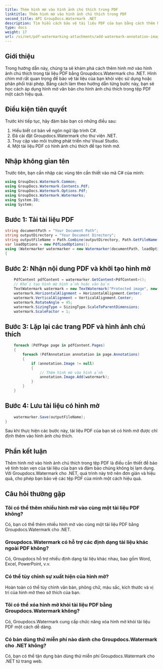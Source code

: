 ```yaml
---
title: Thêm hình mờ vào hình ảnh chú thích trong PDF
linktitle: Thêm hình mờ vào hình ảnh chú thích trong PDF
second_title: API GroupDocs.Watermark .NET
description: Tìm hiểu cách bảo vệ tài liệu PDF của bạn bằng cách thêm hình mờ vào hình ảnh chú thích bằng Groupdocs.Watermark cho .NET.
type: docs
weight: 17
url: /vi/net/pdf-watermarking-attachments/add-watermark-annotation-images-pdf/
---
```

## Giới thiệu
Trong hướng dẫn này, chúng ta sẽ khám phá cách thêm hình mờ vào hình ảnh chú thích trong tài liệu PDF bằng Groupdocs.Watermark cho .NET. Hình chìm mờ rất quan trọng để bảo vệ tài liệu của bạn khỏi việc sử dụng hoặc phân phối trái phép. Bằng cách làm theo hướng dẫn từng bước này, bạn sẽ học cách áp dụng hình mờ văn bản cho hình ảnh chú thích trong tệp PDF một cách hiệu quả.
## Điều kiện tiên quyết
Trước khi tiếp tục, hãy đảm bảo bạn có những điều sau:
1. Hiểu biết cơ bản về ngôn ngữ lập trình C#.
2. Đã cài đặt Groupdocs.Watermark cho thư viện .NET.
3. Truy cập vào môi trường phát triển như Visual Studio.
4. Một tài liệu PDF có hình ảnh chú thích để tạo hình mờ.

## Nhập không gian tên
Trước tiên, bạn cần nhập các vùng tên cần thiết vào mã C# của mình:
```csharp
using GroupDocs.Watermark.Common;
using GroupDocs.Watermark.Contents.Pdf;
using GroupDocs.Watermark.Options.Pdf;
using GroupDocs.Watermark.Watermarks;
using System.IO;
using System;
```
## Bước 1: Tải tài liệu PDF
```csharp
string documentPath = "Your Document Path";
string outputDirectory = "Your Document Directory";
string outputFileName = Path.Combine(outputDirectory, Path.GetFileName(documentPath));
var loadOptions = new PdfLoadOptions();
using (Watermarker watermarker = new Watermarker(documentPath, loadOptions))
{
```
## Bước 2: Nhận nội dung PDF và khởi tạo hình mờ
```csharp
    PdfContent pdfContent = watermarker.GetContent<PdfContent>();
    // Khởi tạo hình mờ hình ảnh hoặc văn bản
    TextWatermark watermark = new TextWatermark("Protected image", new Font("Arial", 8));
    watermark.HorizontalAlignment = HorizontalAlignment.Center;
    watermark.VerticalAlignment = VerticalAlignment.Center;
    watermark.RotateAngle = 45;
    watermark.SizingType = SizingType.ScaleToParentDimensions;
    watermark.ScaleFactor = 1;
```
## Bước 3: Lặp lại các trang PDF và hình ảnh chú thích
```csharp
    foreach (PdfPage page in pdfContent.Pages)
    {
        foreach (PdfAnnotation annotation in page.Annotations)
        {
            if (annotation.Image != null)
            {
                // Thêm hình mờ vào hình ảnh
                annotation.Image.Add(watermark);
            }
        }
    }
```
## Bước 4: Lưu tài liệu có hình mờ
```csharp
    watermarker.Save(outputFileName);
}
```
Sau khi thực hiện các bước này, tài liệu PDF của bạn sẽ có hình mờ được chỉ định thêm vào hình ảnh chú thích.

## Phần kết luận
Thêm hình mờ vào hình ảnh chú thích trong tệp PDF là điều cần thiết để bảo vệ tính toàn vẹn của tài liệu của bạn và đảm bảo chúng không bị lạm dụng. Với Groupdocs.Watermark cho .NET, quá trình này trở nên đơn giản và hiệu quả, cho phép bạn bảo vệ các tệp PDF của mình một cách hiệu quả.
## Câu hỏi thường gặp
### Tôi có thể thêm nhiều hình mờ vào cùng một tài liệu PDF không?
Có, bạn có thể thêm nhiều hình mờ vào cùng một tài liệu PDF bằng Groupdocs.Watermark cho .NET.
### Groupdocs.Watermark có hỗ trợ các định dạng tài liệu khác ngoài PDF không?
Có, Groupdocs hỗ trợ nhiều định dạng tài liệu khác nhau, bao gồm Word, Excel, PowerPoint, v.v.
### Có thể tùy chỉnh sự xuất hiện của hình mờ?
Hoàn toàn có thể tùy chỉnh văn bản, phông chữ, màu sắc, kích thước và vị trí của hình mờ theo sở thích của bạn.
### Tôi có thể xóa hình mờ khỏi tài liệu PDF bằng Groupdocs.Watermark không?
Có, Groupdocs.Watermark cung cấp chức năng xóa hình mờ khỏi tài liệu PDF một cách dễ dàng.
### Có bản dùng thử miễn phí nào dành cho Groupdocs.Watermark cho .NET không?
Có, bạn có thể tận dụng bản dùng thử miễn phí Groupdocs.Watermark cho .NET từ trang web.